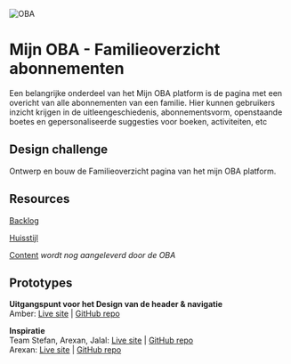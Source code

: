 ![OBA](https://user-images.githubusercontent.com/1061632/191293310-64f64c1f-8b5a-42a3-8181-d0fb240ebc56.png)

# Mijn OBA - Familieoverzicht abonnementen

Een belangrijke onderdeel van het Mijn OBA platform is de pagina met een overicht van alle abonnementen van een familie. Hier kunnen gebruikers inzicht krijgen in de uitleengeschiedenis, abonnementsvorm, openstaande boetes en gepersonaliseerde suggesties voor boeken, activiteiten, etc 

## Design challenge
Ontwerp en bouw de Familieoverzicht pagina van het mijn OBA platform.

## Resources

[Backlog](https://github.com/orgs/fdnd-agency/projects/5/views/5)

[Huisstijl](https://github.com/fdnd-agency/oba/blob/main/OBA%20Styleguide%202019.pdf)

[Content]() _wordt nog aangeleverd door de OBA_

## Prototypes
**Uitgangspunt voor het Design van de header & navigatie**  
Amber: [Live site](https://amberhva.github.io/fix-the-flow-interactive-website) | [GitHub repo](https://github.com/Amberhva/fix-the-flow-interactive-website)  

**Inspiratie**  
Team Stefan, Arexan, Jalal: [Live site](https://uninterested-shirt-seal.cyclic.app/) | [GitHub repo](https://github.com/Stefan-Espant/performance-matters-oba)  
Arexan: [Live site](https://arexank.github.io/OBA-interactive-website/) | [GitHub repo](https://arexank.github.io/OBA-interactive-website/) 
